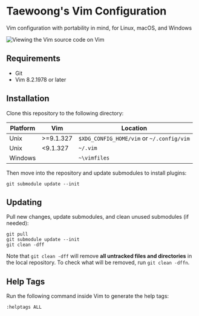 # Taewoong's Vim Configuration

Vim configuration with portability in mind, for Linux, macOS, and Windows

![Viewing the Vim source code on Vim](screenshot.png)

## Requirements

- Git
- Vim 8.2.1978 or later

## Installation

Clone this repository to the following directory:

| Platform | Vim       | Location                                  |
| -------- | --------- | ----------------------------------------- |
| Unix     | >=9.1.327 | `$XDG_CONFIG_HOME/vim` or `~/.config/vim` |
| Unix     | <9.1.327  | `~/.vim`                                  |
| Windows  |           | `~\vimfiles`                              |

Then move into the repository and update submodules to install plugins:

    git submodule update --init

## Updating

Pull new changes, update submodules, and clean unused submodules (if needed):

    git pull
    git submodule update --init
    git clean -dff

Note that `git clean -dff` will remove **all untracked files and directories** in the local repository. To check what will be removed, run `git clean -dffn`.

## Help Tags

Run the following command inside Vim to generate the help tags:

    :helptags ALL
